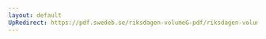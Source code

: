 ```yaml
---
layout: default
UpRedirect: https://pdf.swedeb.se/riksdagen-volumeG-pdf/riksdagen-volumeG-pdf/data/198990/reg_198990__reg_04/reg_198990__reg_04_0056.pdf
---
```

